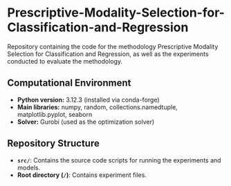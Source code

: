 # Prescriptive-Modality-Selection-for-Classification-and-Regression
Repository containing the code for the methodology Prescriptive Modality Selection for Classification and Regression, as well as the experiments conducted to evaluate the methodology.

## Computational Environment

- **Python version:** 3.12.3 (installed via conda-forge)  
- **Main libraries:** numpy, random, collections.namedtuple, matplotlib.pyplot, seaborn  
- **Solver:** Gurobi (used as the optimization solver)

## Repository Structure

- **`src/`**: Contains the source code scripts for running the experiments and models.  
- **Root directory (`/`)**: Contains experiment files.

